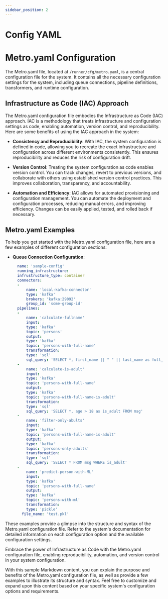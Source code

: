 ```yaml
---
sidebar_position: 2
---
```


# Config YAML

# Metro.yaml Configuration

The Metro.yaml file, located at `/runner/cfg/metro.yaml`, is a central configuration file for the system. It contains all the necessary configuration settings for the system, including queue connections, pipeline definitions, transformers, and runtime configuration.

## Infrastructure as Code (IAC) Approach

The Metro.yaml configuration file embodies the Infrastructure as Code (IAC) approach. IAC is a methodology that treats infrastructure and configuration settings as code, enabling automation, version control, and reproducibility. Here are some benefits of using the IAC approach in the system:

- **Consistency and Reproducibility**: With IAC, the system configuration is defined in code, allowing you to recreate the exact infrastructure and configuration across different environments consistently. This ensures reproducibility and reduces the risk of configuration drift.

- **Version Control**: Treating the system configuration as code enables version control. You can track changes, revert to previous versions, and collaborate with others using established version control practices. This improves collaboration, transparency, and accountability.

- **Automation and Efficiency**: IAC allows for automated provisioning and configuration management. You can automate the deployment and configuration processes, reducing manual errors, and improving efficiency. Changes can be easily applied, tested, and rolled back if necessary.

## Metro.yaml Examples

To help you get started with the Metro.yaml configuration file, here are a few examples of different configuration sections:

- **Queue Connection Configuration**:
  ```yaml
    name: 'sample-config'
    running_infrastructure:
    infrustructure_type: container
    connectors:
    -
        name: 'local-kafka-connector'
        type: 'kafka'
        brokers: 'kafka:29092'
        group_id: 'some-group-id'
    pipelines:
    -
        name: 'calculate-fullname'
        input:
        type: 'kafka'
        topic: 'persons'
        output:
        type: 'kafka'
        topic: 'persons-with-full-name'
        transformation:
        type: 'sql'
        sql_query: 'SELECT *, first_name || " " || last_name as full_name FROM msg'
    -
        name: 'calculate-is-adult'
        input:
        type: 'kafka'
        topic: 'persons-with-full-name'
        output:
        type: 'kafka'
        topic: 'persons-with-full-name-is-adult'
        transformation:
        type: 'sql'
        sql_query: 'SELECT *, age > 18 as is_adult FROM msg'
    -
        name: 'filter-only-abults'
        input:
        type: 'kafka'
        topic: 'persons-with-full-name-is-adult'
        output:
        type: 'kafka'
        topic: 'persons-only-adults'
        transformation:
        type: 'sql'
        sql_query: 'SELECT * FROM msg WHERE is_adult'
    -
        name: 'predict-person-with-ML'
        input:
        type: 'kafka'
        topic: 'persons-with-full-name'
        output:
        type: 'kafka'
        topic: 'persons-with-ml'
        transformation:
        type: 'pickle'
      file_name: 'test.pkl'
    ```


These examples provide a glimpse into the structure and syntax of the Metro.yaml configuration file. Refer to the system's documentation for detailed information on each configuration option and the available configuration settings.

Embrace the power of Infrastructure as Code with the Metro.yaml configuration file, enabling reproducibility, automation, and version control in your system configuration.


With this sample Markdown content, you can explain the purpose and benefits of the Metro.yaml configuration file, as well as provide a few examples to illustrate its structure and syntax. Feel free to customize and expand upon this content based on your specific system's configuration options and requirements.
